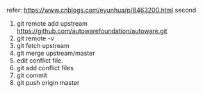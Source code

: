 refer: https://www.cnblogs.com/eyunhua/p/8463200.html second

1. git remote add upstream https://github.com/autowarefoundation/autoware.git
2. git remote -v
3. git fetch upstream
4. git merge upstream/master
5. edit conflict file.
6. git add conflict files
7. git commit
8. git push origin master
